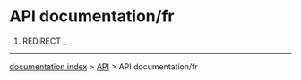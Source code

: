 # API documentation/fr
1.  REDIRECT _

---
[documentation index](../README.md) > [API](Category_API.md) > API documentation/fr
